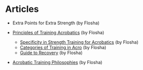 # Articles

* Extra Points for Extra Strength (by Flosha)

* [Principles of Training Acrobatics](/training/load-management) (by Flosha)
  * [Specificity in Strength Training for Acrobatics](/training/specificity) (by Flosha)
  * [Categories of Training in Acro](/training/training-categories) (by Flosha)
  * [Guide to Recovery](/training/recovery-guide) (by Flosha)
 
* [Acrobatic Training Philosophies](/training/training-philosophies) (by Flosha)
